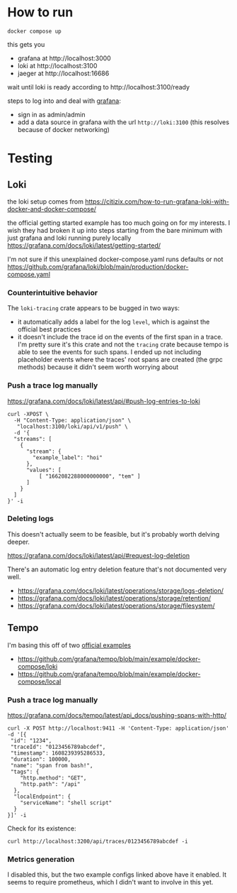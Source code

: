 # How to run
```
docker compose up
```

this gets you
- grafana at http://localhost:3000
- loki at http://localhost:3100
- jaeger at http://localhost:16686

wait until loki is ready according to http://localhost:3100/ready

steps to log into and deal with [grafana](http://localhost:3000):
- sign in as admin/admin
- add a data source in grafana with the url `http://loki:3100` (this resolves because of docker networking)

# Testing
## Loki
the loki setup comes from https://citizix.com/how-to-run-grafana-loki-with-docker-and-docker-compose/

the official getting started example has too much going on for my interests. I wish they had broken it up into steps starting from the bare minimum with just grafana and loki running purely locally
  https://grafana.com/docs/loki/latest/getting-started/

I'm not sure if this unexplained docker-compose.yaml runs defaults or not
  https://github.com/grafana/loki/blob/main/production/docker-compose.yaml

### Counterintuitive behavior
The `loki-tracing` crate appears to be bugged in two ways:
- it automatically adds a label for the log `level`, which is against the official best practices
- it doesn't include the trace id on the events of the first span in a trace. I'm pretty sure it's this crate and not the `tracing` crate because tempo is able to see the events for such spans. I ended up not including placeholder events where the traces' root spans are created (the grpc methods) because it didn't seem worth worrying about

### Push a trace log manually 
https://grafana.com/docs/loki/latest/api/#push-log-entries-to-loki
```
curl -XPOST \
  -H "Content-Type: application/json" \
   "localhost:3100/loki/api/v1/push" \
  -d '{
  "streams": [
    {
      "stream": {
        "example_label": "hoi"
      },
      "values": [
          [ "1662082288000000000", "tem" ]
      ]
    }
  ]
}' -i
```

### Deleting logs
This doesn't actually seem to be feasible, but it's probably worth delving deeper.

https://grafana.com/docs/loki/latest/api/#request-log-deletion

There's an automatic log entry deletion feature that's not documented very well.
- https://grafana.com/docs/loki/latest/operations/storage/logs-deletion/
- https://grafana.com/docs/loki/latest/operations/storage/retention/
- https://grafana.com/docs/loki/latest/operations/storage/filesystem/

## Tempo
I'm basing this off of two [official examples](https://grafana.com/docs/tempo/latest/getting-started/example-demo-app/)
- https://github.com/grafana/tempo/blob/main/example/docker-compose/loki
- https://github.com/grafana/tempo/blob/main/example/docker-compose/local
### Push a trace log manually
https://grafana.com/docs/tempo/latest/api_docs/pushing-spans-with-http/
```
curl -X POST http://localhost:9411 -H 'Content-Type: application/json' -d '[{
 "id": "1234",
 "traceId": "0123456789abcdef",
 "timestamp": 1608239395286533,
 "duration": 100000,
 "name": "span from bash!",
 "tags": {
    "http.method": "GET",
    "http.path": "/api"
  },
  "localEndpoint": {
    "serviceName": "shell script"
  }
}]' -i
```
Check for its existence:
```
curl http://localhost:3200/api/traces/0123456789abcdef -i
```

### Metrics generation
I disabled this, but the two example configs linked above have it enabled. It seems to require prometheus, which I didn't want to involve in this yet.